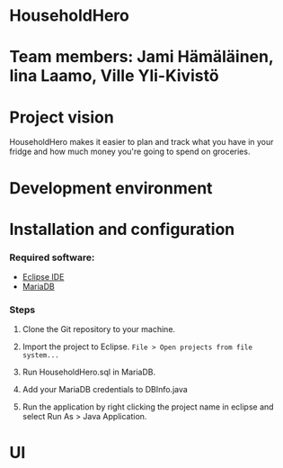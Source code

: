 # HouseholdHero

# Team members: Jami Hämäläinen, Iina Laamo, Ville Yli-Kivistö

# Project vision

HouseholdHero makes it easier to plan and track what you have in your fridge and how much money you're going to spend on groceries.

# Development environment



# Installation and configuration
### Required software:
- [Eclipse IDE](https://www.eclipse.org/downloads/)
- [MariaDB](https://mariadb.org/download/)

### Steps

1. Clone the Git repository to your machine.

2. Import the project to Eclipse.
```File > Open projects from file system...```

3. Run HouseholdHero.sql in MariaDB.

4. Add your MariaDB credentials to DBInfo.java

5. Run the application by right clicking the project name in eclipse and select Run As > Java Application.


# UI


